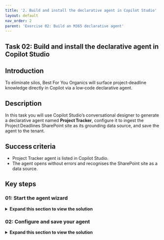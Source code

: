 ```yaml
---
title: '2. Build and install the declarative agent in Copilot Studio'
layout: default
nav_order: 2
parent: 'Exercise 02: Build an M365 declarative agent'
---
```



## Task 02: Build and install the declarative agent in Copilot Studio 

## Introduction

To eliminate silos, Best For You Organics will surface project‑deadline knowledge directly in Copilot via a low‑code declarative agent.

## Description

In this task you will use Copilot Studio’s conversational designer to generate a declarative agent named **Project Tracker**, configure it to ingest the Project Deadlines SharePoint site as its grounding data source, and save the agent to the tenant.

## Success criteria

 - Project Tracker agent is listed in Copilot Studio.
 - The agent opens without errors and recognises the SharePoint site as a data source.

## Key steps

### 01: Start the agent wizard 

<details markdown="block"> 
  <summary><strong>Expand this section to view the solution</strong></summary> 

1. Open a new browser tab and go to **www.copilotstudio.com** and sign in with your credentials. 

1. On the left pane, select **Agents**. 

1. Select **Copilot for Microsoft 365**. 

    ![yn2q2v87.jpg](../../media/yn2q2v87.jpg)

1. In the **Agents** section, select **+ Add**. 

    ![+add.jpg](../../media/+add.jpg) 

    {: .note }
    > In the **Agents** section of Copilot Studio, you'll find options in the upper-right corner to configure your agent, allowing for flexibility based on your preference: 
    > 
    > **Conversational Configuration**:  
    > Select this option to leverage a guided, conversational experience. Here, you can simply describe what you'd like to create, and Copilot Studio will automatically populate the necessary fields and properties based on your input. 
    > 
    > **Skip to Configuration**:  
    > Choose this option to bypass the guided setup and jump directly to the configuration page, where you can manually enter all agent properties yourself.  
    > 
    > We'll use the conversational approach to handle deadlines for a project. 

1. Create an agent that can help track deadlines for a project by entering the following into the prompt: 

    ```Copilot-wrap-nocolor
    I want to create an agent that can help me track the software projects created by my company.
    ```

    {: .note }
    > Behind the scenes, Copilot Studio gathers all the necessary information to populate the agent's configuration automatically. With these details in place, the Copilot agent is now set up to efficiently track deadlines.  
    >
    > The tools to create and manage Copilot agents are evolving rapidly. The questions that are displayed and the order of questions may differ from what you see in these instructions.

1. Copilot asks you to confirm whether the name of you Agent should be Project Tracker. Enter `Yes`.

1. Inform the Copilot of the tone you wish to use for responses. 

    ```Copilot-wrap-nocolor
    Please answer in a professional but simple way.
    ```

    {: .note }
    > Copilot Studio is now ingesting this information to fine-tune the instructions that the declarative agent will use behind the scenes. 

1. Configure the Copilot to restrict responses to software projects created by the company. 

1. Enter the following prompt: 

    ```Copilot-wrap-nocolor
    Please help only with questions related to the software projects created by my company. 
    ``` 

    {: .note }
    > You can ensure that the agent assists only with the specific topic we want to cover rather than responding to any general questions that might be asked. 

1. In the upper-right of the page, select **Create**.  

    {: .note }
    > The conversation is translated into the **Agent name**, **Description**, **Instructions**, and **Starter prompts**: 
    >
    > - Agent name: Name of the project 
    > - Description: Purpose of the project  >
    > - Instructions: Guidance that the declarative agent will follow when it needs to respond to the user
    > - Starter prompts: Suggested prompts that will be displayed to the user when it will open up the declarative agent 
    > - Knowledge: Data used to inform and improve AI-generated responses 
    
    {: .important }
    > In addition to configuration, there are two other essential operations that you can perform with a declarative agent: define its knowledge base and set up actions. 
    > 
    > Defining the knowledge base determines the types of data, files, and resources the Copilot can access to generate responses. By default, the agent uses only the model's internal knowledge.  
    > However, we can expand its scope by allowing access to external sources, such as SharePoint sites or Graph connector sources, enhancing its ability to provide relevant insights. 
    > 
    > For instance, if you have a SharePoint site containing a document with key deadlines for the Contoso project, then by granting the agent access to this site, you can ensure it can pull in these specific project deadlines when needed. 

</details>

### 02: Configure and save your agent

<details markdown="block"> 
  <summary><strong>Expand this section to view the solution</strong></summary> 
 
1. In the **Knowledge** section, select **+ Add knowledge**. 

    
    {: .important }
    > Take note of the available knowledge sources. Here, you can connect to SharePoint sites or other Graph connector sources for the declarative agent to generate responses. 
    >  
    > These sections also allow you to limit Copilot's knowledge to specific sources, ensuring it uses only the selected information rather than all available knowledge.  
    > 
    > Once configured, permissions for this agent can be set up to reuse any added knowledge sources for different topics as needed. 

1. Select **SharePoint**. 

    ![sharepoint1.jpg](../../media/sharepoint1.jpg) 

1. In the **Enter URL of the SharePoint site** filed, enter the URL of the SharePoint site you created at the beginning of this exercise (**@lab.Variable(URL)**) and then select **+ Add**. 

    {: .warning }
    > Reminder: If you stored the URL in Notepad, replace the token @lab.Variable(URL) with the actual URL of your SharePoint site. 

1. On the Add SharePoint window, select **+ Add**. 

    {: .note }
    > Once SharePoint is added, Copilot will use it exclusively as its data source. 

1. In the **Additional settings** section, ensure that the **Web browsing** option is disabled.  

    {: .important }
    > By toggling the **Web browsing** option on or off, you can control whether the Copilot agent can use information from the web in its responses in addition to its internal sources. 

    ![g0xn4ok4.jpg](../../media/g0xn4ok4.jpg)
    
1. In the **Actions** section, you can add plugins to extend Copilot's capabilities. 

    {: .note }
    > More on this feature in later in the lab. 

1. In the upper-right of the page, select **Test** to test Copilot and ensure it responds appropriately. Try a few sample prompts to verify their accuracy and functionality. 

    ![copilotPrompt.jpg](../../media/copilotPrompt.jpg) 

1. When you're satisfied with the configuration and testing, on the menu bar for the agent, select **Channels** and then select the **Teams and Microsoft 365 Copilot** tile.

    ![8l46ig5u.jpg](../../media/8l46ig5u.jpg)

1. In the **Teams and Microsoft 365 Copilot** pane, select **Add channel**.

    ![642540l0.jpg](../../media/642540l0.jpg)

1. Select **Publish** to make the agent available in Microsoft 365 and Teams. 

1. In the **Teams and Microsoft 365 Copilot** pane, select **Edit details**.

    ![duop0d1s.jpg](../../media/duop0d1s.jpg)

1. Enter the following text in both the **Short description** and **Long description** fields and then select **Save**.

    `This is a project that deadline tracker agent`

1. In the **Teams and Microsoft 365 Copilot** pane, select **Availability options**.# TechExcel: Copilot for Microsoft 365 Extensibility 

![extensibilityIMAGEbyChatGPT.jpg](../../media/extensibilityIMAGEbyChatGPT.jpg) 

Contoso is a global company that sells a wide range of products and services through its e-commerce platform. Contoso has over 100,000 employees across different functions and locations and relies on various software tools and systems to manage its operations, customer relations, and innovation.  

Contoso faces several challenges with its existing IT infrastructure and software solutions, such as:  

- Excessive costs and complexity of maintaining multiple legacy systems and applications.  

- Low productivity and collaboration among employees due to siloed information and workflows  

- Limited innovation and agility due to outdated and incompatible software tools  

- Security and compliance risks due to lack of visibility and control over data and devices  

### The key objectives of this hands-on lab are:  

- Explore the availability of pre-built Copilot extensibility solutions by examining the Microsoft 365 Graph connector and Copilot plugin (Teams application) catalogs.  

- Learn the deployment process and requirements of each by deploying a graph connector and Teams application that includes support for a plugin.  

- Discover the low-code tools and expertise needed to build Microsoft 365 API plugins and declarative copilots by using Copilot Studio.  

- Gain insights into the pro-code tools and expertise needed to build Microsoft 365 API plugins and declarative copilots by using Visual Studio Code and the Microsoft 365 Agents Toolkit (formerly known as Teams Toolkit).  

- Gain hands-on experience leveraging each of these extensions to summarize, extract, and create content by using Copilot Studio.  

- Understand the architecture and code required to build a custom graph connector (pro-code walkthrough).

</details>